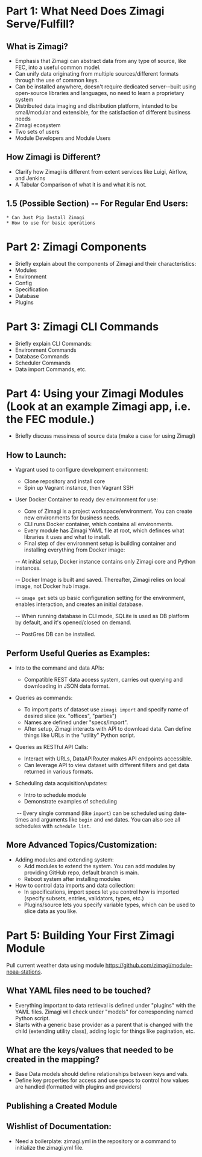 # Part 1: What Need Does Zimagi Serve/Fulfill?

## What is Zimagi?

- Emphasis that Zimagi can abstract data from any type of source, like
  FEC, into a useful common model.
- Can unify data originating from multiple sources/different formats
  through the use of common keys.
- Can be installed anywhere, doesn't require dedicated server\--built
  using open-source libraries and languages, no need to learn a
  proprietary system
- Distributed data imaging and distribution platform, intended to be
  small/modular and extensible, for the satisfaction of different
  business needs
- Zimagi ecosystem
- Two sets of users
- Module Developers and Module Users

## How Zimagi is Different?

- Clarify how Zimagi is different from extent services like Luigi,
  Airflow, and Jenkins
- A Tabular Comparison of what it is and what it is not.

## 1.5 (Possible Section) \-- For Regular End Users:

    * Can Just Pip Install Zimagi
    * How to use for basic operations

# Part 2: Zimagi Components

- Briefly explain about the components of Zimagi and their
  characteristics:
- Modules
- Environment
- Config
- Specification
- Database
- Plugins

# Part 3: Zimagi CLI Commands

- Briefly explain CLI Commands:
- Environment Commands
- Database Commands
- Scheduler Commands
- Data import Commands, etc.

# Part 4: Using your Zimagi Modules (Look at an example Zimagi app, i.e. the FEC module.)

- Briefly discuss messiness of source data (make a case for using
  Zimagi)

## How to Launch:

- Vagrant used to configure development environment:

  - Clone repository and install core
  - Spin up Vagrant instance, then Vagrant SSH

- User Docker Container to ready dev environment for use:

  - Core of Zimagi is a project workspace/environment. You can
    create new environments for business needs.
  - CLI runs Docker container, which contains all environments.
  - Every module has Zimagi YAML file at root, which definces what
    libraries it uses and what to install.
  - Final step of dev environment setup is building container and
    installing everything from Docker image:

  \-- At initial setup, Docker instance contains only Zimagi core and
  Python instances.

  \-- Docker Image is built and saved. Thereafter, Zimagi relies on
  local image, not Docker hub image.

  \-- `image get` sets up basic configuration setting for the
  environment, enables interaction, and creates an initial database.

  \-- When running database in CLI mode, SQLite is used as DB platform
  by default, and it\'s opened/closed on demand.

  \-- PostGres DB can be installed.

## Perform Useful Queries as Examples:

- Into to the command and data APIs:

  - Compatible REST data access system, carries out querying and
    downloading in JSON data format.

- Queries as commands:

  - To import parts of dataset use `zimagi import` and specify name
    of desired slice (ex. \"offices\", \"parties\")
  - Names are defined under \"specs/import\".
  - After setup, Zimagi interacts with API to download data. Can
    define things like URLs in the \"utility\" Python script.

- Queries as RESTful API Calls:

  - Interact with URLs, DataAPIRouter makes API endpoints
    accessible.
  - Can leverage API to view dataset with different filters and get
    data returned in various formats.

- Scheduling data acquisition/updates:

  - Intro to schedule module
  - Demonstrate examples of scheduling

  ​ \-- Every single command (like `import`) can be scheduled using
  date-times and arguments like `begin` and `end` dates. You can also
  see all schedules with `schedule list`.

## More Advanced Topics/Customization:

- Adding modules and extending system:
  - Add modules to extend the system. You can add modules by
    providing GitHub repo, default branch is main.
  - Reboot system after installing modules
- How to control data imports and data collection:
  - In specifications, import specs let you control how is imported
    (specify subsets, entries, validators, types, etc.)
  - Plugins/source lets you specify variable types, which can be
    used to slice data as you like.

# Part 5: Building Your First Zimagi Module

Pull current weather data using module
<https://github.com/zimagi/module-noaa-stations>.

## What YAML files need to be touched?

- Everything important to data retrieval is defined under \"plugins\"
  with the YAML files. Zimagi will check under "models" for
  corresponding named Python script.
- Starts with a generic base provider as a parent that is changed with
  the child (extending utility class), adding logic for things like
  pagination, etc.

## What are the keys/values that needed to be created in the mapping?

- Base Data models should define relationships between keys and vals.
- Define key properties for access and use specs to control how values
  are handled (formatted with plugins and providers)

## Publishing a Created Module

## Wishlist of Documentation:

- Need a boilerplate: zimagi.yml in the repository or a command to
  initialize the zimagi.yml file.
